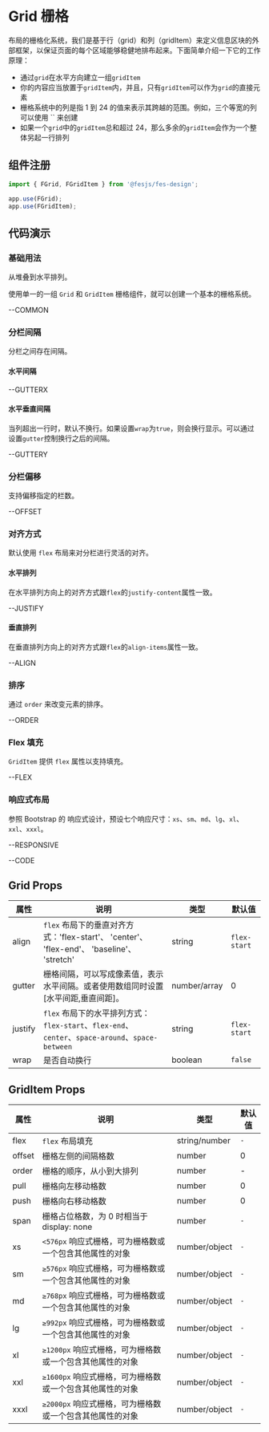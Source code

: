 # Grid 栅格

布局的栅格化系统，我们是基于行（grid）和列（gridItem）来定义信息区块的外部框架，以保证页面的每个区域能够稳健地排布起来。下面简单介绍一下它的工作原理：

-   通过`grid`在水平方向建立一组`gridItem`
-   你的内容应当放置于`gridItem`内，并且，只有`gridItem`可以作为`grid`的直接元素
-   栅格系统中的列是指 1 到 24 的值来表示其跨越的范围。例如，三个等宽的列可以使用 `` 来创建
-   如果一个`grid`中的`gridItem`总和超过 24，那么多余的`gridItem`会作为一个整体另起一行排列

## 组件注册

```js
import { FGrid, FGridItem } from '@fesjs/fes-design';

app.use(FGrid);
app.use(FGridItem);
```

## 代码演示

### 基础用法

从堆叠到水平排列。

使用单一的一组 `Grid` 和 `GridItem` 栅格组件，就可以创建一个基本的栅格系统。

--COMMON

### 分栏间隔

分栏之间存在间隔。

#### 水平间隔

--GUTTERX

#### 水平垂直间隔

当列超出一行时，默认不换行。如果设置`wrap`为`true`，则会换行显示。可以通过设置`gutter`控制换行之后的间隔。

--GUTTERY

### 分栏偏移

支持偏移指定的栏数。

--OFFSET

### 对齐方式

默认使用 `flex` 布局来对分栏进行灵活的对齐。

#### 水平排列

在水平排列方向上的对齐方式跟`flex`的`justify-content`属性一致。

--JUSTIFY

#### 垂直排列

在垂直排列方向上的对齐方式跟`flex`的`align-items`属性一致。

--ALIGN

### 排序

通过 `order` 来改变元素的排序。

--ORDER

### Flex 填充

`GridItem` 提供 `flex` 属性以支持填充。

--FLEX

### 响应式布局

参照 Bootstrap 的 响应式设计，预设七个响应尺寸：`xs`、`sm`、`md`、`lg`、`xl`、`xxl`、`xxxl`。

--RESPONSIVE

--CODE

<style lang="less">
.fes-grid {
    margin: 8px 0;
    .fes-grid-item {
        .col-demo {
            padding: 16px 0;
            color: #ffffff;
            text-align: center;
        }
        &:nth-child(2n+1) {
            .col-demo{
                background: rgba(0,146,255, .75);
            }
        }
        &:nth-child(2n) {
            .col-demo{
                background: #0092ff;
            }
        }
    }
}
</style>

## Grid Props

| 属性    | 说明                                                                                             | 类型         | 默认值       |
| ------- | ------------------------------------------------------------------------------------------------ | ------------ | ------------ |
| align   | `flex` 布局下的垂直对齐方式：'flex-start'、 'center'、 'flex-end'、 'baseline'、 'stretch'       | string       | `flex-start` |
| gutter  | 栅格间隔，可以写成像素值，表示水平间隔。或者使用数组同时设置[水平间距,垂直间距]。                | number/array | 0            |
| justify | `flex` 布局下的水平排列方式：`flex-start`、`flex-end`、`center`、`space-around`、`space-between` | string       | `flex-start` |
| wrap    | 是否自动换行                                                                                     | boolean      | `false`      |

## GridItem Props

| 属性   | 说明                                                     | 类型          | 默认值 |
| ------ | -------------------------------------------------------- | ------------- | ------ |
| flex   | `flex` 布局填充                                          | string/number | `-`    |
| offset | 栅格左侧的间隔格数                                       | number        | 0      |
| order  | 栅格的顺序，从小到大排列                                 | number        | -      |
| pull   | 栅格向左移动格数                                         | number        | 0      |
| push   | 栅格向右移动格数                                         | number        | 0      |
| span   | 栅格占位格数，为 0 时相当于 display: none                | number        | `-`    |
| xs     | `<576px` 响应式栅格，可为栅格数或一个包含其他属性的对象  | number/object | `-`    |
| sm     | `≥576px` 响应式栅格，可为栅格数或一个包含其他属性的对象  | number/object | `-`    |
| md     | `≥768px` 响应式栅格，可为栅格数或一个包含其他属性的对象  | number/object | `-`    |
| lg     | `≥992px` 响应式栅格，可为栅格数或一个包含其他属性的对象  | number/object | `-`    |
| xl     | `≥1200px` 响应式栅格，可为栅格数或一个包含其他属性的对象 | number/object | `-`    |
| xxl    | `≥1600px` 响应式栅格，可为栅格数或一个包含其他属性的对象 | number/object | `-`    |
| xxxl   | `≥2000px` 响应式栅格，可为栅格数或一个包含其他属性的对象 | number/object | `-`    |

